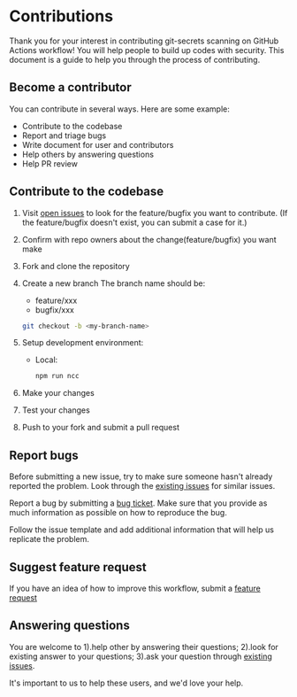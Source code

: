 # Contributions

Thank you for your interest in contributing git-secrets scanning on GitHub Actions workflow! You will help people to build up codes with security.
This document is a guide to help you through the process of contributing.

## Become a contributor

You can contribute in several ways. Here are some example:

- Contribute to the codebase
- Report and triage bugs
- Write document for user and contributors
- Help others by answering questions
- Help PR review

## Contribute to the codebase

1. Visit [open issues](https://github.com/aloong-actions/teams-deploy-card/issues?q=is%3Aopen) to look for the feature/bugfix you want to contribute. (If the feature/bugfix doesn't exist, you can submit a case for it.)

2. Confirm with repo owners about the change(feature/bugfix) you want make

3. Fork and clone the repository

4. Create a new branch
   The branch name should be:</br>
   - feature/xxx
   - bugfix/xxx

    ```bash
    git checkout -b <my-branch-name>
    ```

5. Setup development environment:

    - Local:

        ```bash
        npm run ncc
        ```

6. Make your changes

7. Test your changes

8. Push to your fork and submit a pull request

## Report bugs

Before submitting a new issue, try to make sure someone hasn't already reported the problem. Look through the [existing issues](https://github.com/aloong-actions/teams-deploy-card/issues) for similar issues.

Report a bug by submitting a [bug ticket](https://github.com/aloong-actions/teams-deploy-card/issues/new?assignees=&labels=kind%2Fbug&template=bug_report.md&title=). Make sure that you provide as much information as possible on how to reproduce the bug.

Follow the issue template and add additional information that will help us replicate the problem.

## Suggest feature request

If you have an idea of how to improve this workflow, submit a [feature request](https://github.com/aloong-actions/teams-deploy-card/issues/new?assignees=&labels=kind%2Fenhancement&template=feature_request.md&title=)

## Answering questions

You are welcome to 1).help other by answering their questions; 2).look for existing answer to your questions; 3).ask your question through [existing issues](https://github.com/aloong-actions/teams-deploy-card/issues).

It's important to us to help these users, and we'd love your help.
